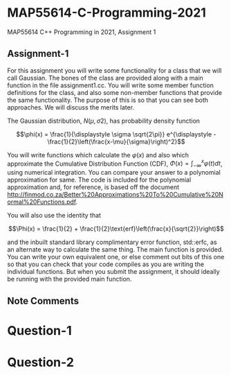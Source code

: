 # MAP55614-C-Programming-2021
MAP55614 C++ Programming in 2021, Assignment 1

## Assignment-1
For this assignment you will write some functionality for a class that we will call Gaussian. 
The bones of the class are provided along with a main function in the file assignment1.cc. 
You will write some member function definitions for the class, and also some non-member functions that provide the same functionality. 
The purpose of this is so that you can see both approaches. We will discuss the merits later.

The Gaussian distribution, $N (μ, σ2)$, has probability density function

$$\phi(x) = \frac{1}{\displaystyle \sigma \sqrt{2\pi}} e^{\displaystyle -\frac{1}{2}\left(\frac{x-\mu}{\sigma}\right)^2}$$

You will write functions which calculate the $φ(x)$ and also which approximate
the Cumulative Distribution Function (CDF), $Φ(x) = \int_{-\infty}^{x} φ(t)dt$, using numerical integration. 
You can compare your answer to a polynomial approximation for same. The code is included for the polynomial approximation and, for reference, is based off the document http://finmod.co.za/Better%20Approximations%20To%20Cumulative%20Normal%20Functions.pdf.

You will also use the identity that

$$\Phi(x) = \frac{1}{2} + \frac{1}{2}\text{erf}\left(\frac{x}{\sqrt{2}}\right)$$

and the inbuilt standard library complimentary error function, std::erfc, as an alternate way to calculate the same thing.
The main function is provided. You can write your own equivalent one, or else comment out bits of this one so that you can check that your code compiles as you are writing the individual functions. But when you submit the assignment, it should ideally be running with the provided main function.

## Note Comments

# Question-1

# Question-2

